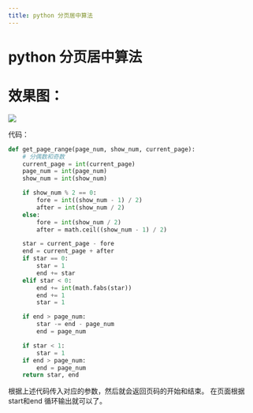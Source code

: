 ```yaml
---
title: python 分页居中算法
---
```


# python 分页居中算法

# 效果图：

![](https://oss.88cto.com/FmHg2dwA.png)

代码：

```python
def get_page_range(page_num, show_num, current_page):
    # 分偶数和奇数
    current_page = int(current_page)
    page_num = int(page_num)
    show_num = int(show_num)

    if show_num % 2 == 0:
        fore = int((show_num - 1) / 2)
        after = int(show_num / 2)
    else:
        fore = int(show_num / 2)
        after = math.ceil((show_num - 1) / 2)

    star = current_page - fore
    end = current_page + after
    if star == 0:
        star = 1
        end += star
    elif star < 0:
        end += int(math.fabs(star))
        end += 1
        star = 1

    if end > page_num:
        star -= end - page_num
        end = page_num

    if star < 1:
        star = 1
    if end > page_num:
        end = page_num
    return star, end

```

根据上述代码传入对应的参数，然后就会返回页码的开始和结束。
在页面根据start和end 循环输出就可以了。


